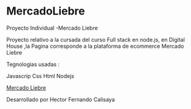 # MercadoLiebre

Proyecto Individual -Mercado Liebre

Proyecto relativo a la cursada del curso Full stack  en node.js,  en Digital House ,la  Pagina corresponde  a la plataforma de ecommerce Mercado Liebre

Tegnologias usadas :

Javascrip 
Css
Html
Nodejs

[Mercado Liebre](https://fernando-c-mercado-liebre.onrender.com)

Desarrollado por  Hector Fernando Calisaya
